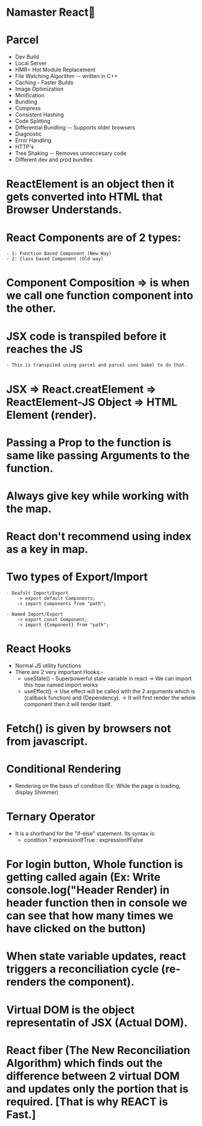 # Namaster React🚀

# Parcel
- Dev Build
- Local Server
- HMR= Hot Module Replacement
- File Watching Algorithm -- written in C++
- Caching - Faster Builds
- Image Optimization
- Minification
- Bundling
- Compress
- Consistent Hashing
- Code Splitting
- Differential Bundling -- Supports older browsers
- Diagnostic
- Error Handling
- HTTP's
- Tree Shaking -- Removes unneccesary code
- Different dev and prod bundles

# ReactElement is an object then it gets converted into HTML  that Browser Understands.
# React Components are of 2 types: 
    - 1: Function Based Component (New Way)
    - 2: Class based Component (Old way)
# Component Composition => is when we call one function component into the other.

# JSX code is transpiled before it reaches the JS
    - This is transpiled using parcel and parcel uses babel to do that.

# JSX => React.creatElement => ReactElement-JS Object => HTML Element (render).

# Passing a Prop to the function is same like passing Arguments to the function. 

# Always give key while working with the map.

# React don't recommend using index as a key in map.

# Two types of Export/Import
    - Deafult Import/Export
        -> export default Components;
        -> import Components from "path";

    - Named Import/Export
        -> export const Component;
        -> import {Component} from "path";

# React Hooks
- Normal JS utility functions
- There are 2 very important Hooks:-
    - useState() - Superpowerful state variable in react
        -> We can import this how named import works
    - useEffect() 
        -> Use effect will be called with the 2 arguments which is (callback function) and (Dependency).
        -> It will first render the whole component then it will render itself.

# Fetch() is given by browsers not from javascript.

# Conditional Rendering
- Rendering on the basis of condition (Ex: While the page is loading, display Shimmer)

# Ternary Operator 
- It is a shorthand for the "if-else" statement. Its syntax is:
    - condition ? expressionIfTrue : expressionIfFalse

# For login button, Whole function is getting called again (Ex: Write console.log("Header Render) in header function then in console we can see that how many times we have clicked on the button) 

# When state variable updates, react triggers a reconciliation cycle (re-renders the component).

# Virtual DOM is the object representatin of JSX (Actual DOM).

# React fiber (The New Reconciliation Algorithm) which finds out the difference between 2 virtual DOM and updates only the portion that is required. [That is why REACT is Fast.]
